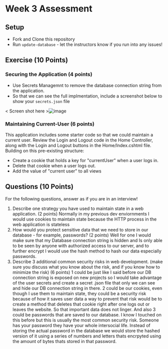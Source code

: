 # Week 3 Assessment

## Setup
* Fork and Clone this repository
* Run `update-database` - let the instructors know if you run into any issues!

## Exercise (10 Points)
### Securing the Application (4 points)
* Use Secrets Managemnt to remove the database connection string from the application.
* So that we can see the full implmentation, include a screenshot below to show your `secrets.json` file

< Screen shot here >![image](https://github.com/iworsham/Mod4Week3_Assessment/assets/35874300/db5e0bdb-51da-45f4-9b19-20998642ae43)


### Maintaining Current-User (6 points)

This application includes some starter code so that we could maintain a current user.  Review the Login and Logout code in the Home Controller, along with the Login and Logout buttons in the Home/Index.cshtml file.  Building on this pre-existing structure:
* Create a cookie that holds a key for "currentUser" when a user logs in.
* Delete that cookie when a user logs out.
* Add the value of "current user" to all views

## Questions (10 Points)

For the following questions, answer as if you are in an interview!
1. Describe one strategy you have used to maintain state in a web application. (2 points)
Normally in my previous dev enviornments I would use cookies to maintain state because the HTTP process in the web application is stateless
2. How would you protect sensitive data that we need to store in our database - for example, passwords? (2 points)
Well for one I would make sure that my Database connection string is hidden and Is only able to be seen by anyone with authorized access to our server, and to further encrypt I would use the hash method to hash our data especially passwords. 
3. Describe 3 additional common security risks in web development. (make sure you discuss what you know about the risk, and if you know how to minimize the risk) (6 points)
1 could be just like I said before our DB connection string is exposed on new projects so I would take advantage of the user secrets and create a secret .json file that only we can see and hide our DB connection string in there. 2 could be our cookies, even though I use them to maintain state, they could be a security risk because of how it saves user data a way to prevent that risk would be to create a method that deletes that cookie right after one logs out or leaves the website. So that important data does not linger. And also 3 could be passwords that are saved to our database. I know I touched on this before but this is usually the most common security risk. Someone has your password they have your whole intersocial life. Instead of storing the actual password in the database we would store the hashed version of it using a series of numbers and letters thats encrpyted using the amount of bytes thats stored in that password.
